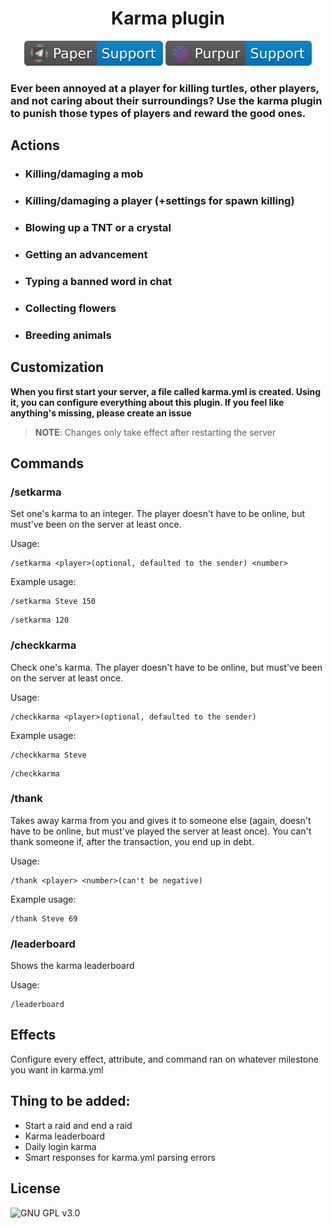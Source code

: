 <!--suppress HtmlDeprecatedAttribute -->
<div align="center">
<h1>
Karma plugin
</h1>

![Paper Support](img/paper-support.svg)
![Purpur Support](img/purpur-support.svg)
</div>

### **Ever been annoyed at a player for killing turtles, other players, and not caring about their surroundings? Use the karma plugin to punish those types of players and reward the good ones.**

## Actions
* ### Killing/damaging a mob
* ### Killing/damaging a player (+settings for spawn killing)
* ### Blowing up a TNT or a crystal
* ### Getting an advancement
* ### Typing a banned word in chat
* ### Collecting flowers
* ### Breeding animals

## Customization
**When you first start your server, a file called karma.yml is created. Using it, you can configure everything about this plugin. If you feel like anything's missing, please create an issue**

> **NOTE**:
> Changes only take effect after restarting the server

## Commands
### /setkarma
Set one's karma to an integer. The player doesn't have to be online, but must've been on the server at least once.

Usage:
```
/setkarma <player>(optional, defaulted to the sender) <number> 
```
Example usage:
```
/setkarma Steve 150
```
```
/setkarma 120
```
### /checkkarma
Check one's karma. The player doesn't have to be online, but must've been on the server at least once.

Usage:
```
/checkkarma <player>(optional, defaulted to the sender)
```
Example usage:
```
/checkkarma Steve
```
```
/checkkarma
```
### /thank
Takes away karma from you and gives it to someone else (again, doesn't have to be online, but must've played the server at least once). You can't thank someone if, after the transaction, you end up in debt.

Usage:
```
/thank <player> <number>(can't be negative)
```
Example usage:
```
/thank Steve 69
```
### /leaderboard
Shows the karma leaderboard

Usage:
```
/leaderboard
```

## Effects 
Configure every effect, attribute, and command ran on whatever milestone you want in karma.yml 

## Thing to be added:
* Start a raid and end a raid
* Karma leaderboard
* Daily login karma
* Smart responses for karma.yml parsing errors

## License
![GNU GPL v3.0](https://img.shields.io/github/license/consler/Karma)
